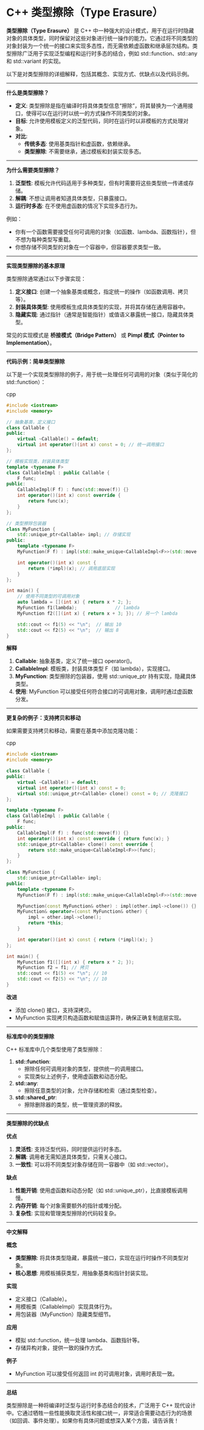 # C++ 类型擦除（Type Erasure）



**类型擦除（Type Erasure）** 是 C++ 中一种强大的设计模式，用于在运行时隐藏对象的具体类型，同时保留对这些对象进行统一操作的能力。它通过将不同类型的对象封装为一个统一的接口来实现多态性，而无需依赖虚函数和继承层次结构。类型擦除广泛用于实现泛型编程和运行时多态的结合，例如 std::function、std::any 和 std::variant 的实现。

以下是对类型擦除的详细解释，包括其概念、实现方式、优缺点以及代码示例。

------

**什么是类型擦除？**

- **定义**: 类型擦除是指在编译时将具体类型信息“擦除”，将其替换为一个通用接口，使得可以在运行时以统一的方式操作不同类型的对象。
- **目标**: 允许使用模板定义的泛型代码，同时在运行时以非模板的方式处理对象。
- **对比**:
  - **传统多态**: 使用基类指针和虚函数，依赖继承。
  - **类型擦除**: 不需要继承，通过模板和封装实现多态。

------

**为什么需要类型擦除？**

1. **泛型性**: 模板允许代码适用于多种类型，但有时需要将这些类型统一传递或存储。
2. **解耦**: 不想让调用者知道具体类型，只暴露接口。
3. **运行时多态**: 在不使用虚函数的情况下实现多态行为。

例如：

- 你有一个函数需要接受任何可调用的对象（如函数、lambda、函数指针），但不想为每种类型写重载。
- 你想存储不同类型的对象在一个容器中，但容器要求类型一致。

------

**实现类型擦除的基本原理**

类型擦除通常通过以下步骤实现：

1. **定义接口**: 创建一个抽象基类或概念，指定统一的操作（如函数调用、拷贝等）。
2. **封装具体类型**: 使用模板生成具体类型的实现，并将其存储在通用容器中。
3. **隐藏实现**: 通过指针（通常是智能指针）或值语义暴露统一接口，隐藏具体类型。

常见的实现模式是 **桥接模式（Bridge Pattern）** 或 **Pimpl 模式（Pointer to Implementation）**。

------

**代码示例：简单类型擦除**

以下是一个实现类型擦除的例子，用于统一处理任何可调用的对象（类似于简化的 std::function）：

cpp

```cpp
#include <iostream>
#include <memory>

// 抽象基类，定义接口
class Callable {
public:
    virtual ~Callable() = default;
    virtual int operator()(int x) const = 0; // 统一调用接口
};

// 模板实现类，封装具体类型
template <typename F>
class CallableImpl : public Callable {
    F func;
public:
    CallableImpl(F f) : func(std::move(f)) {}
    int operator()(int x) const override {
        return func(x);
    }
};

// 类型擦除包装器
class MyFunction {
    std::unique_ptr<Callable> impl; // 存储实现
public:
    template <typename F>
    MyFunction(F f) : impl(std::make_unique<CallableImpl<F>>(std::move(f))) {}

    int operator()(int x) const {
        return (*impl)(x); // 调用底层实现
    }
};

int main() {
    // 使用不同类型的可调用对象
    auto lambda = [](int x) { return x * 2; };
    MyFunction f1(lambda);              // lambda
    MyFunction f2([](int x) { return x + 3; }); // 另一个 lambda

    std::cout << f1(5) << "\n";  // 输出 10
    std::cout << f2(5) << "\n";  // 输出 8
}
```

**解释**

1. **Callable**: 抽象基类，定义了统一接口 operator()。
2. **CallableImpl**: 模板类，封装具体类型 F（如 lambda），实现接口。
3. **MyFunction**: 类型擦除的包装器，使用 std::unique_ptr 持有实现，隐藏具体类型。
4. **使用**: MyFunction 可以接受任何符合接口的可调用对象，调用时通过虚函数分发。

------

**更复杂的例子：支持拷贝和移动**

如果需要支持拷贝和移动，需要在基类中添加克隆功能：

cpp

```cpp
#include <iostream>
#include <memory>

class Callable {
public:
    virtual ~Callable() = default;
    virtual int operator()(int x) const = 0;
    virtual std::unique_ptr<Callable> clone() const = 0; // 克隆接口
};

template <typename F>
class CallableImpl : public Callable {
    F func;
public:
    CallableImpl(F f) : func(std::move(f)) {}
    int operator()(int x) const override { return func(x); }
    std::unique_ptr<Callable> clone() const override {
        return std::make_unique<CallableImpl<F>>(func);
    }
};

class MyFunction {
    std::unique_ptr<Callable> impl;
public:
    template <typename F>
    MyFunction(F f) : impl(std::make_unique<CallableImpl<F>>(std::move(f))) {}

    MyFunction(const MyFunction& other) : impl(other.impl->clone()) {}
    MyFunction& operator=(const MyFunction& other) {
        impl = other.impl->clone();
        return *this;
    }

    int operator()(int x) const { return (*impl)(x); }
};

int main() {
    MyFunction f1([](int x) { return x * 2; });
    MyFunction f2 = f1; // 拷贝
    std::cout << f1(5) << "\n"; // 10
    std::cout << f2(5) << "\n"; // 10
}
```

**改进**

- 添加 clone() 接口，支持深拷贝。
- MyFunction 实现拷贝构造函数和赋值运算符，确保正确复制底层实现。

------

**标准库中的类型擦除**

C++ 标准库中几个类型使用了类型擦除：

1. **std::function**:
   - 擦除任何可调用对象的类型，提供统一的调用接口。
   - 实现类似上述例子，使用虚函数和动态分配。
2. **std::any**:
   - 擦除任意类型的对象，允许存储和检索（通过类型检查）。
3. **std::shared_ptr**:
   - 擦除删除器的类型，统一管理资源的释放。

------

**类型擦除的优缺点**

**优点**

1. **灵活性**: 支持泛型代码，同时提供运行时多态。
2. **解耦**: 调用者无需知道具体类型，只需关心接口。
3. **一致性**: 可以将不同类型对象存储在同一容器中（如 std::vector<MyFunction>）。

**缺点**

1. **性能开销**: 使用虚函数和动态分配（如 std::unique_ptr），比直接模板调用慢。
2. **内存开销**: 每个对象需要额外的指针或堆分配。
3. **复杂性**: 实现和管理类型擦除的代码较复杂。

------

**中文解释**

**概念**

- **类型擦除**: 将具体类型隐藏，暴露统一接口，实现在运行时操作不同类型对象。
- **核心思想**: 用模板捕获类型，用抽象基类和指针封装实现。

**实现**

- 定义接口（Callable）。
- 用模板类（CallableImpl）实现具体行为。
- 用包装器（MyFunction）隐藏类型细节。

**应用**

- 模拟 std::function，统一处理 lambda、函数指针等。
- 存储异构对象，提供一致的操作方式。

**例子**

- MyFunction 可以接受任何返回 int 的可调用对象，调用时表现一致。

------

**总结**

类型擦除是一种将编译时泛型与运行时多态结合的技术，广泛用于 C++ 现代设计中。它通过牺牲一些性能换取灵活性和接口统一，非常适合需要动态行为的场景（如回调、事件处理）。如果你有具体问题或想深入某个方面，请告诉我！

